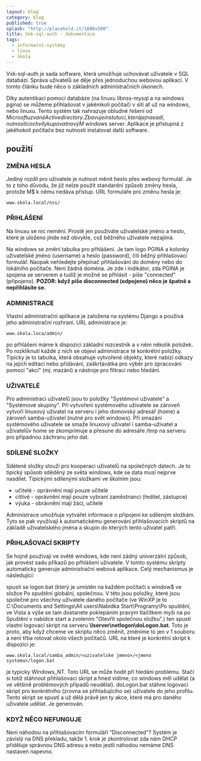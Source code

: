 ```yaml
---
layout: blog
category: blog
published: true
splash: "http://placehold.it/1600x500"
title: Vxk-sql-auth - dokumentace
tags:
  - informační-systémy
  - linux
  - škola
---
```


Vxk-sql-auth je sada software, která umožňuje uchovávat uživatele v SQL databázi.
Správa uživatelů se děje přes jednoduchou webovou aplikaci.
V tomto článku bude něco o základních administračních úkonech.

Díky autentikaci pomocí databáze (na linuxu libnss-mysql a na windows pgina)
se můžeme přihlašovat v jakémkoli počítači v sití ať už na windows, nebo linuxu.
Tento systém tak nahrazuje obludné řešení od Micro$oftu zvané Active directory.
Zbavuje instutuci, která jej nasadí, nutnosti co chvíly kupovat nový M$ windows server.
Aplikace je přístupná z jakéhokoli počítače bez nutnosti instalovat další software.

## použití

### ZMĚNA HESLA
Jediný rozdíl pro uživatele je nutnost měnit heslo přes webový formulář.
Je to z toho důvodu, že již nelze použít standardní způsob změny hesla, protože M$ k němu nedáva přístup.
URL formuláře pro změnu hesla je:

```
www.skola.local/nss/
```

### PŘIHLÁŠENÍ
Na linuxu se nic nemění. Prostě jen používáte uživatelské jméno a heslo, které je uloženo jinde než obvykle, což běžného uživatele nezajímá.

Na windows se změní tabulka pro přhlášení. Je tam logo PGINA a kolonky uživatelské jméno (username) a heslo (password), čili běžný přihlašovací formulář.
Naopak nehledejte přepínač přihlašování do domény nebo do lokálního počítače.
Není žádná doména. Je zde i indikátor, zda PGINA je spojena se serverem a tudíž je možné se přhlásit - píše "connected" (připojeno).
**POZOR: když píše disconnected (odpojeno) něco je špatně a nepřihlásíte se.**

### ADMINISTRACE
Vlastní administrační aplikace je založena na systému Django a používá jeho administrační rozhraní. URL administrace je:

```
www.skola.loca/admin/
```

po přhlášení máme k dispozici základní rozcestník a v něm několik položek.
Po rozkliknutí každé z nich se objeví administrace té konkrétní položky.
Tipicky je to tabulka, která obsahuje vytvořené objekty, které nabízí odkazy na jejich editaci nebo přidávání, zaškrtávátka pro výběr pro zpracování pomocí "akcí" (mj. mazání) a nástroje pro filtraci nebo hledání.

### UŽIVATELÉ
Pro administraci uživatelů jsou to položky "Systémoví uživatele" a "Systémové skupiny".
Při vytvoření systémového uživatele se zároveň vytvoří linuxový uživatel na serveru i jeho domovský adresář (home) a zároveň samba-uživatel (nutné pro svět windows).
Při smazání systémového uživatele se smaže linuxový uživatel i samba-uživatel a uživatelův home se zkomprimuje a přesune do adresáře /tmp na serveru pro případnou záchranu jeho dat.

### SDÍLENÉ SLOŽKY
Sdélené složky slouží pro kooperaci uživatelů na společných datech.
Je to tipický spůsob sděděný ze světa windows, kde se data musí nejprve nasdílet. Tipickými sdílenými složkami ve školním jsou:

- učitelé - oprávnění mají pouze učitelé
- citlivé - oprávnění mají pouze vybraní zaměstnanci (ředitel, zástupce)
- výuka - obrávnění mají žáci, učitelé

Administrace umožňuje vytvářet informace o připojení ke sdíleným složkám.
Tyto se pak využívají k automatickému generování přihlašovacích skriptů na základě uživatelského jména a skupin do kterých tento uživatel patří.

### PŘIHLAŠOVACÍ SKRIPTY
Se hojně používají ve světě windows, kde není zádný univerzální způsob, jak provést sadu příkazů po přhlášení uživatele.
V tomto systému skripty automaticky generuje administrační webová aplikace. Celý mechanismus je následující:

spustí se logon.bat (který je umístěn na každém počítači s window$ ve složce Po spuštění globální, společnou. V této jsou položky, které jsou společné pro všechny uživatele daného počítače (ve WinXP je to C:\Documents and Settings\All users\Nabídka Start\Programy\Po spuštění, ve Vista a výše se tam dostanete poklepáním pravým tlačítkem myši na po Spuštění v nabídce start a zvolením "Otevřít společnou složku".)
ten spustí vlastní logovací skript na serveru __\\lserver\netlogon\doLogon.bat__.
Toto je proto, aby když chceme ve skriptu něco změnit, změníme to jen v 1 souboru a není třba rotovat okolo všech počítačů.
URL na které je konkrétní skript k dispozici je:

```
www.skola.local/samba_admin/<uzivatelske jmeno>/<jmeno systemu>/logon.bat
```

<jmeno systemu> je typicky Windows_NT. Toto URL se může hodit při hledání problému.
Stačí si totiž stáhnout přihlašovací skript a hned vidíme, co windows měl udělat (a ve většině problémových případů neudělal).
doLogon.bat stáhne logovací skript pro konkrétního (zrovna se přihlašujícího se) uživatele do jeho profilu.
Tento skript se spustí a už dělá právě jen ty akce, které má pro daného uživatele udělat. Je generován.

### KDYŽ NĚCO NEFUNGUJE
Neni náhodou na přihlašovacím formuláři "Disconnected"?
Systém je závislý na DNS překladu, takže 1. krok je zkontrolovat zda nám DHCP přiděluje správnou DNS adresu
a nebo jestli náhodou nemáme DNS nastaven napevno.
